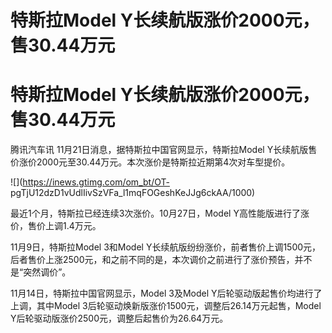 # 特斯拉Model Y长续航版涨价2000元，售30.44万元

# 特斯拉Model Y长续航版涨价2000元，售30.44万元

腾讯汽车讯 11月21日消息，据特斯拉中国官网显示，特斯拉Model Y长续航版售价涨价2000元至30.44万元。本次涨价是特斯拉近期第4次对车型提价。

![](https://inews.gtimg.com/om_bt/OT-
pgTjU12dzD1vUdlIivSzVFa_l1mqFOGeshKeJJg6ckAA/1000)

最近1个月，特斯拉已经连续3次涨价。10月27日，Model Y高性能版进行了涨价，售价上调1.4万元。

11月9日，特斯拉Model 3和Model
Y长续航版纷纷涨价，前者售价上调1500元，后者售价上涨2500元，和之前不同的是，本次调价之前进行了涨价预告，并不是“突然调价”。

11月14日，特斯拉中国官网显示，Model 3及Model Y后轮驱动版起售价均进行了上调，其中Model
3后轮驱动焕新版涨价1500元，调整后26.14万元起售，Model Y后轮驱动版涨价2500元，调整后起售价为26.64万元。

